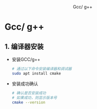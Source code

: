 <div align="center">
Gcc/ g++
</div> 

# Gcc/ g++

## 1. 编译器安装
- 安装GCC/g++
  ```bash
  # 通过以下命令安装编译器和调试器
  sudo apt install cmake
  ```
- 安装成功确认
  ```bash
  # 确认是否安装成功
  # 如果成功，则显示版本号
  cmake --version
  ```
